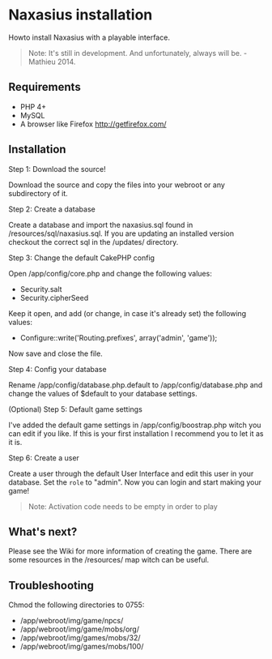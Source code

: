 # Naxasius installation

Howto install Naxasius with a playable interface.

> Note: It's still in development. And unfortunately, always will be. - Mathieu 2014.

## Requirements

* PHP 4+
* MySQL
* A browser like Firefox <http://getfirefox.com/>

## Installation

Step 1: Download the source!

Download the source and copy the files into your webroot or any subdirectory of it.

Step 2: Create a database

Create a database and import the naxasius.sql found in /resources/sql/naxasius.sql. If you are updating an installed version checkout the correct sql in the /updates/ directory.

Step 3: Change the default CakePHP config

Open /app/config/core.php and change the following values:

* Security.salt
* Security.cipherSeed

Keep it open, and add (or change, in case it's already set) the following values:

* Configure::write('Routing.prefixes', array('admin', 'game'));

Now save and close the file.

Step 4: Config your database

Rename /app/config/database.php.default to /app/config/database.php and change the values of $default to your database settings.

(Optional) Step 5: Default game settings

I've added the default game settings in /app/config/boostrap.php witch you can edit if you like. If this is your first installation I recommend you to let it as it is.

Step 6: Create a user

Create a user through the default User Interface and edit this user in your database. Set the `role` to "admin". Now you can login and start making your game!

> Note: Activation code needs to be empty in order to play

## What's next?

Please see the Wiki for more information of creating the game. There are some resources in the /resources/ map witch can be useful.


## Troubleshooting

Chmod the following directories to 0755:

* /app/webroot/img/game/npcs/
* /app/webroot/img/game/mobs/org/
* /app/webroot/img/games/mobs/32/
* /app/webroot/img/games/mobs/100/